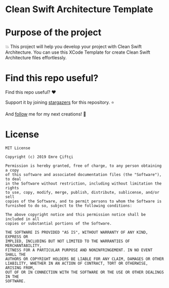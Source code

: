 # Clean Swift Architecture Template

Purpose of the project
======================

:boom: This project will help you develop your project with Clean Swift Architecture. You can use this XCode Template for create Clean Swift Architecture files effortlessly.

Find this repo useful?
======================

Find this repo useful? :heart: 

Support it by joining [stargazers](https://github.com/emrcftci/CleanSwiftTemplate/stargazers) for this repository. :star: 

And [follow](https://github.com/emrcftci) me for my next creations! 🤩

License
=======

```
MIT License

Copyright (c) 2019 Emre Çiftçi

Permission is hereby granted, free of charge, to any person obtaining a copy
of this software and associated documentation files (the "Software"), to deal
in the Software without restriction, including without limitation the rights
to use, copy, modify, merge, publish, distribute, sublicense, and/or sell
copies of the Software, and to permit persons to whom the Software is
furnished to do so, subject to the following conditions:

The above copyright notice and this permission notice shall be included in all
copies or substantial portions of the Software.

THE SOFTWARE IS PROVIDED "AS IS", WITHOUT WARRANTY OF ANY KIND, EXPRESS OR
IMPLIED, INCLUDING BUT NOT LIMITED TO THE WARRANTIES OF MERCHANTABILITY,
FITNESS FOR A PARTICULAR PURPOSE AND NONINFRINGEMENT. IN NO EVENT SHALL THE
AUTHORS OR COPYRIGHT HOLDERS BE LIABLE FOR ANY CLAIM, DAMAGES OR OTHER
LIABILITY, WHETHER IN AN ACTION OF CONTRACT, TORT OR OTHERWISE, ARISING FROM,
OUT OF OR IN CONNECTION WITH THE SOFTWARE OR THE USE OR OTHER DEALINGS IN THE
SOFTWARE.
```
